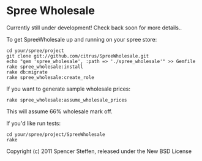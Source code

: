Spree Wholesale
==============

Currently still under development! Check back soon for more details..

To get SpreeWholesale up and running on your spree store:

    cd your/spree/project
    git clone git://github.com/citrus/SpreeWholesale.git
    echo "gem 'spree_wholesale', :path => './spree_wholesale'" >> Gemfile
    rake spree_wholesale:install
    rake db:migrate
    rake spree_wholesale:create_role

If you want to generate sample wholesale prices:

    rake spree_wholesale:assume_wholesale_prices

This will assume 66% wholesale mark off.



If you'd like run tests:

    cd your/spree/project/SpreeWholesale
    rake



Copyright (c) 2011 Spencer Steffen, released under the New BSD License
